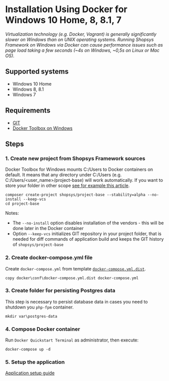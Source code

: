 # Installation Using Docker for Windows 10 Home, 8, 8.1, 7
*Virtualization technology (e.g. Docker, Vagrant) is generally significantly slower on Windows than on UNIX operating systems. Running Shopsys Framework on Windows via Docker can cause performance issues such as page load taking a few seconds (~4s on Windows, ~0,5s on Linux or Mac OS).*

## Supported systems
- Windows 10 Home
- Windows 8, 8.1
- Windows 7 

## Requirements
* [GIT](https://git-scm.com/book/en/v2/Getting-Started-Installing-Git)
* [Docker Toolbox on Windows](https://docs.docker.com/toolbox/toolbox_install_windows/)

## Steps

### 1. Create new project from Shopsys Framework sources
Docker Toolbox for Windows mounts C:/Users to Docker containers on default. 
It means that any directory under C:/Users (e.g. C:/Users/<user_name>/project-base) will work automatically.
If you want to store your folder in other scope [see for example this article](https://gist.github.com/matthiasg/76dd03926d095db08745).

```
composer create-project shopsys/project-base --stability=alpha --no-install --keep-vcs
cd project-base
```
Notes: 
- The `--no-install` option disables installation of the vendors - this will be done later in the Docker container
- Option `--keep-vcs` initializes GIT repository in your project folder, that is needed for diff commands of application build and keeps the GIT history of `shopsys/project-base`

### 2. Create docker-compose.yml file
Create `docker-compose.yml` from template [`docker-compose.yml.dist`](../../../project-base/docker/conf/docker-compose.yml.dist).

```
copy docker\conf\docker-compose.yml.dist docker-compose.yml
```

### 3. Create folder for persisting Postgres data
This step is necessary to persist database data in cases you need to shutdown you `php-fpm` container. 

```
mkdir var\postgres-data
```

### 4. Compose Docker container
Run `Docker Quickstart Terminal` as administrator, then execute:
```
docker-compose up -d
```

### 5. Setup the application
[Application setup guide](./installation-using-docker-application-setup.md)
